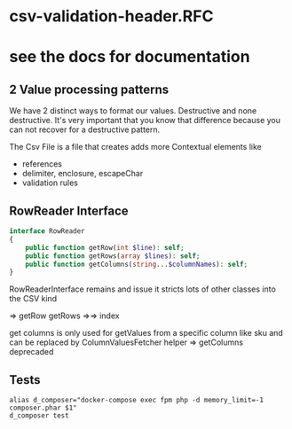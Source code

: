 # csv-validation-header.RFC

# see the docs for documentation

## 2 Value processing patterns
We have 2 distinct ways to format our values. Destructive and none destructive.
It's very important that you know that difference because you can not recover for a destructive pattern.

The Csv File is a file that creates adds more Contextual elements like 
- references
- delimiter, enclosure, escapeChar
- validation rules




## RowReader Interface
```php
interface RowReader
{
    public function getRow(int $line): self;
    public function getRows(array $lines): self;
    public function getColumns(string...$columnNames): self;
}
```
RowReaderInterface remains and issue
it stricts lots of other classes into the CSV kind

=> getRow getRows =>=> index

get columns is only used for getValues from a specific column like sku
and can be replaced by ColumnValuesFetcher helper
=> getColumns deprecaded


## Tests
```shell script
alias d_composer="docker-compose exec fpm php -d memory_limit=-1 composer.phar $1"
d_composer test 
```